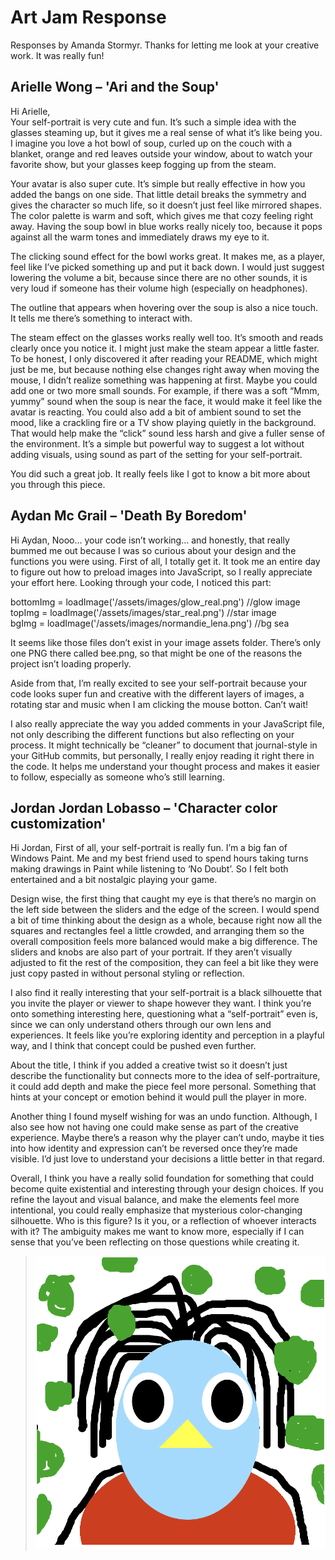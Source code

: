 # Art Jam Response

Responses by Amanda Stormyr. 
Thanks for letting me look at your creative work. It was really fun!  

## Arielle Wong – 'Ari and the Soup' 

Hi Arielle,  
Your self-portrait is very cute and fun. It’s such a simple idea with the glasses steaming up, but it gives me a real sense of what it’s like being you. I imagine you love a hot bowl of soup, curled up on the couch with a blanket, orange and red leaves outside your window, about to watch your favorite show, but your glasses keep fogging up from the steam.

Your avatar is also super cute. It’s simple but really effective in how you added the bangs on one side. That little detail breaks the symmetry and gives the character so much life, so it doesn’t just feel like mirrored shapes.
The color palette is warm and soft, which gives me that cozy feeling right away. Having the soup bowl in blue works really nicely too, because it pops against all the warm tones and immediately draws my eye to it.

The clicking sound effect for the bowl works great. It makes me, as a player, feel like I’ve picked something up and put it back down. I would just suggest lowering the volume a bit, because since there are no other sounds, it is very loud if someone has their volume high (especially on headphones).

The outline that appears when hovering over the soup is also a nice touch. It tells me there’s something to interact with. 

The steam effect on the glasses works really well too. It’s smooth and reads clearly once you notice it. I might just make the steam appear a little faster. To be honest, I only discovered it after reading your README, which might just be me, but because nothing else changes right away when moving the mouse, I didn’t realize something was happening at first.
Maybe you could add one or two more small sounds. For example, if there was a soft “Mmm, yummy” sound when the soup is near the face, it would make it feel like the avatar is reacting.
You could also add a bit of ambient sound to set the mood, like a crackling fire or a TV show playing quietly in the background. That would help make the “click” sound less harsh and give a fuller sense of the environment. It’s a simple but powerful way to suggest a lot without adding visuals, using sound as part of the setting for your self-portrait.

You did such a great job. It really feels like I got to know a bit more about you through this piece.


## Aydan Mc Grail – 'Death By Boredom'

Hi Aydan,
Nooo… your code isn’t working… and honestly, that really bummed me out because I was so curious about your design and the functions you were using. 
First of all, I totally get it. It took me an entire day to figure out how to preload images into JavaScript, so I really appreciate your effort here.
Looking through your code, I noticed this part:

bottomImg = loadImage('/assets/images/glow_real.png') //glow image  
topImg = loadImage('/assets/images/star_real.png') //star image  
bgImg = loadImage('/assets/images/normandie_lena.png') //bg sea

It seems like those files don’t exist in your image assets folder. There’s only one PNG there called bee.png, so that might be one of the reasons the project isn’t loading properly.

Aside from that, I’m really excited to see your self-portrait because your code looks super fun and creative with the different layers of images, a rotating star and music when I am clicking the mouse botton. Can’t wait!

I also really appreciate the way you added comments in your JavaScript file, not only describing the different functions but also reflecting on your process. It might technically be “cleaner” to document that journal-style in your GitHub commits, but personally, I really enjoy reading it right there in the code. It helps me understand your thought process and makes it easier to follow, especially as someone who’s still learning.



## Jordan Jordan Lobasso – 'Character color customization'

Hi Jordan,
First of all, your self-portrait is really fun. I’m a big fan of Windows Paint. Me and my best friend used to spend hours taking turns making drawings in Paint while listening to ‘No Doubt’. So I felt both entertained and a bit nostalgic playing your game.

Design wise, the first thing that caught my eye is that there’s no margin on the left side between the sliders and the edge of the screen. I would spend a bit of time thinking about the design as a whole, because right now all the squares and rectangles feel a little crowded, and arranging them so the overall composition feels more balanced would make a big difference. The sliders and knobs are also part of your portrait. If they aren’t visually adjusted to fit the rest of the composition, they can feel a bit like they were just copy pasted in without personal styling or reflection.

I also find it really interesting that your self-portrait is a black silhouette that you invite the player or viewer to shape however they want. I think you’re onto something interesting here, questioning what a “self-portrait” even is, since we can only understand others through our own lens and experiences. It feels like you’re exploring identity and perception in a playful way, and I think that concept could be pushed even further.

About the title, I think if you added a creative twist so it doesn’t just describe the functionality but connects more to the idea of self-portraiture, it could add depth and make the piece feel more personal. Something that hints at your concept or emotion behind it would pull the player in more.

Another thing I found myself wishing for was an undo function. Although, I also see how not having one could make sense as part of the creative experience. Maybe there’s a reason why the player can’t undo, maybe it ties into how identity and expression can’t be reversed once they’re made visible. I’d just love to understand your decisions a little better in that regard.

Overall, I think you have a really solid foundation for something that could become quite existential and interesting through your design choices. If you refine the layout and visual balance, and make the elements feel more intentional, you could really emphasize that mysterious color-changing silhouette. Who is this figure? Is it you, or a reflection of whoever interacts with it? The ambiguity makes me want to know more, especially if I can sense that you’ve been reflecting on those questions while creating it.

> ![Image Jordan's selfportrait costumized by me](assets/images/jordan_selfportrait_screenshot.png)